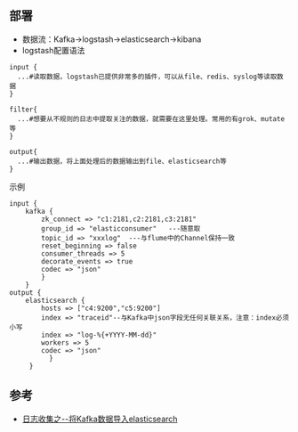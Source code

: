 ## 部署
* 数据流：Kafka->logstash->elasticsearch->kibana
* logstash配置语法
```
input {
  ...#读取数据，logstash已提供非常多的插件，可以从file、redis、syslog等读取数据
}
 
filter{
  ...#想要从不规则的日志中提取关注的数据，就需要在这里处理。常用的有grok、mutate等
}
 
output{
  ...#输出数据，将上面处理后的数据输出到file、elasticsearch等
}
```
示例
```
input {
    kafka {
        zk_connect => "c1:2181,c2:2181,c3:2181"
        group_id => "elasticconsumer"   ---随意取
        topic_id => "xxxlog"  ---与flume中的Channel保持一致
        reset_beginning => false
        consumer_threads => 5 
        decorate_events => true
        codec => "json"
        }
    }
output {
    elasticsearch {
        hosts => ["c4:9200","c5:9200"]
        index => "traceid"--与Kafka中json字段无任何关联关系，注意：index必须小写
        index => "log-%{+YYYY-MM-dd}"
        workers => 5
        codec => "json"
          }
     }
```


## 参考
* [日志收集之--将Kafka数据导入elasticsearch](https://www.cnblogs.com/moonandstar08/p/6556899.html)
